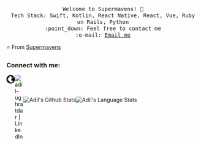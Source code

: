 <p align="center">
   <samp>
     Welcome to Supermavens! 👋<br>
     Tech Stack: Swift, Kotlin, React Native, React, Vue, Ruby on Rails, Python <br>
     :point_down: Feel free  to contact me <br>
     :e-mail:	<a href='mailto:sunavenue.ca@gmail.com'>Email me</a> <br>
   </samp>
   
 </p>
 ⭐️ From <a href='https://github.com/supermavens'>Supermavens</a>

### Connect with me:

[<img align="left" alt="adil-ughratdar" width="22px" src="https://raw.githubusercontent.com/iconic/open-iconic/master/svg/globe.svg" />][website]
[<img align="left" alt="adil-ughratdar | LinkedIn" width="22px" src="https://cdn.jsdelivr.net/npm/simple-icons@v3/icons/linkedin.svg" />][linkedin]

## <br />

<img align="left" alt="Adil's Github Stats" src="https://github-readme-stats.vercel.app/api?username=adil659&show_icons=true&hide_border=true" />

<img align="left" alt="Adil's Language Stats" src="https://github-readme-stats.vercel.app/api/top-langs/?username=adil659&show_icons=true&hide_border=true" />

[linkedin]: https://www.linkedin.com/in/adil-ughratdar/
[website]: https://youthful-chandrasekhar-0da28d.netlify.app/
